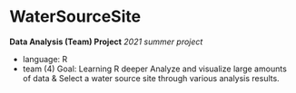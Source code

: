# WaterSourceSite
**Data Analysis (Team) Project**
*2021 summer project*
- language: R
- team (4)
Goal: Learning R deeper
Analyze and visualize large amounts of data & Select a water source site through various analysis results.
